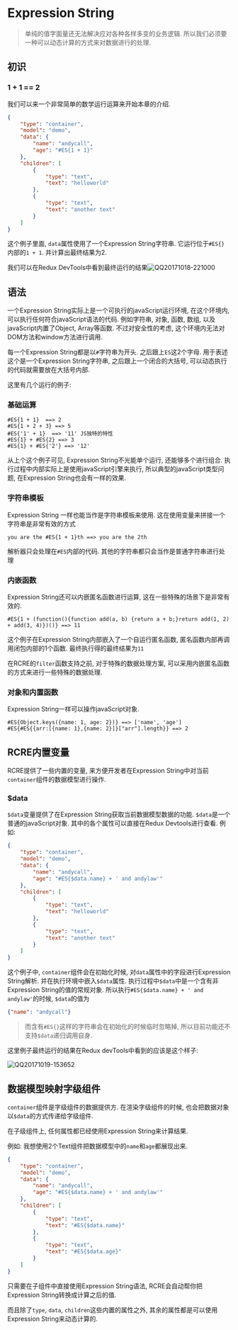 # Expression String

> 单纯的值字面量还无法解决应对各种各样多变的业务逻辑. 所以我们必须要一种可以动态计算的方式来对数据进行的处理. 

## 初识

### 1 + 1 == 2

我们可以来一个非常简单的数学运行运算来开始本章的介绍.

```json
{
    "type": "container",
    "model": "demo",
    "data": {
        "name": "andycall",
        "age": "#ES{1 + 1}"
    },
    "children": [
        {
            "type": "text",
            "text": "helloworld"
        },
        {
            "type": "text",
            "text": "another text"
        }
    ]
}
```

这个例子里面, `data`属性使用了一个Expression String字符串. 它运行位于`#ES{}`内部的`1 + 1`. 并计算出最终结果为2.

我们可以在Redux DevTools中看到最终运行的结果![QQ20171018-221000](https://ws3.sinaimg.cn/large/006tKfTcly1fkne074t6yj30vs0ax0t9.jpg)



## 语法

一个Expression String实际上是一个可执行的javaScript运行环境, 在这个环境内, 可以执行任何符合javaScript语法的代码. 例如字符串, 对象, 函数, 数组, 以及javaScript内置了Object, Array等函数. 不过对安全性的考虑, 这个环境内无法对DOM方法和window方法进行调用.

每一个Expression String都是以`#`字符串为开头. 之后跟上`ES`这2个字母. 用于表述这个是一个Expression String字符串, 之后跟上一个闭合的大括号, 可以动态执行的代码就需要放在大括号内部. 

这里有几个运行的例子:

### 基础运算

```
#ES{1 + 1}  ==> 2
#ES{1 + 2 + 3} ==> 5
#ES{'1' + 1}  ==> '11' JS独特的特性
#ES{1} + #ES{2} ==> 3
#ES{1} + #ES{'2'} ==> '12'
```

从上个这个例子可见, Expression String不光能单个运行, 还能够多个进行组合. 执行过程中内部实际上是使用javaScript引擎来执行, 所以典型的javaScript类型问题, 在Expression String也会有一样的效果.

### 字符串模板

Expression String 一样也能当作是字符串模板来使用.  这在使用变量来拼接一个字符串是非常有效的方式

```
you are the #ES{1 + 1}th ==> you are the 2th
```

解析器只会处理在`#ES`内部的代码. 其他的字符串都只会当作是普通字符串进行处理

### 内嵌函数

Expression String还可以内嵌匿名函数进行运算, 这在一些特殊的场景下是非常有效的.

```
#ES{1 + (function(){function add(a, b) {return a + b;}return add(1, 2) + add(3, 4)})()} ==> 11
```

这个例子在Expression String内部嵌入了一个自运行匿名函数, 匿名函数内部再调用闭包内部的1个函数. 最终执行得的最终结果为`11`

在RCRE的`filter`函数支持之前, 对于特殊的数据处理方案, 可以采用内嵌匿名函数的方式来进行一些特殊的数据处理.

### 对象和内置函数

Expression String一样可以操作javaScript对象.

```
#ES{Object.keys({name: 1, age: 2})} ==> ['name', 'age']
#ES{#ES{{arr:[{name: 1},{name: 2}]}["arr"].length}} ==> 2
```

## RCRE内置变量

RCRE提供了一些内置的变量, 来方便开发者在Expression String中对当前`container`组件的数据模型进行操作.

### $data

`$data`变量提供了在Expression String获取当前数据模型数据的功能. `$data`是一个普通的javaScript对象. 其中的各个属性可以直接在Redux Devtools进行查看. 例如:

```json
{
    "type": "container",
    "model": "demo",
    "data": {
        "name": "andycall",
        "age": "#ES{$data.name} + ' and andylaw'"
    },
    "children": [
        {
            "type": "text",
            "text": "helloworld"
        },
        {
            "type": "text",
            "text": "another text"
        }
    ]
}
```
这个例子中, `container`组件会在初始化时候, 对`data`属性中的字段进行Expression String解析. 并在执行环境中嵌入`$data`属性. 执行过程中`$data`中是一个含有非Expression String的值的常规对象. 所以执行`#ES{$data.name} + ' and andylaw'`的时候, `$data`的值为
```json
{"name": "andycall"}
```
> 而含有`#ES{}`这样的字符串会在初始化的时候临时忽略掉, 所以目前功能还不支持`$data`递归调用自身.

这里例子最终运行的结果在Redux devTools中看到的应该是这个样子:

![QQ20171019-153652](https://ws4.sinaimg.cn/large/006tKfTcly1fknsuxibtcj30vm09ldgf.jpg)


## 数据模型映射字级组件
`container`组件是字级组件的数据提供方. 在渲染字级组件的时候, 也会把数据对象以`$data`的方式传递给字级组件.

在子级组件上, 任何属性都已经使用Expression String来计算结果.

例如:
我想使用2个Text组件把数据模型中的`name`和`age`都展现出来.
```json
{
    "type": "container",
    "model": "demo",
    "data": {
        "name": "andycall",
        "age": "#ES{$data.name} + ' and andylaw'"
    },
    "children": [
        {
            "type": "text",
            "text": "#ES{$data.name}"
        },
        {
            "type": "text",
            "text": "#ES{$data.age}"
        }
    ]
}
```

只需要在子组件中直接使用Expression String语法, RCRE会自动帮你把Expression String转换成计算之后的值. 

而且除了`type`, `data`, `children`这些内置的属性之外, 其余的属性都是可以使用Expression String来动态计算的.